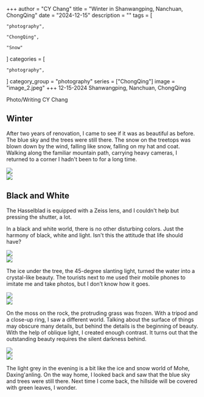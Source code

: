 +++
author = "CY Chang"
title = "Winter in Shanwangping, Nanchuan, ChongQing"
date = "2024-12-15"
description = ""
tags = [

    "photography",

    "ChongQing",

    "Snow"

]
categories = [

    "photography",

]
category_group = "photography"
series = ["ChongQing"]
image = "image_2.jpeg"
+++
12-15-2024 Shanwangping, Nanchuan, ChongQing

Photo/Writing CY Chang

## Winter

After two years of renovation, I came to see if it was as beautiful as before. The blue sky and the trees were still there. The snow on the treetops was blown down by the wind, falling like snow, falling on my hat and coat. Walking along the familiar mountain path, carrying heavy cameras, I returned to a corner I hadn't been to for a long time.

![](image_1.jpeg)  
![](image_2.jpeg)

## Black and White

The Hasselblad is equipped with a Zeiss lens, and I couldn't help but pressing the shutter, a lot.

In a black and white world, there is no other disturbing colors. Just the harmony of black, white and light. Isn't this the attitude that life should have?

![](image_8.jpeg)  
![](image_10.jpeg)

The ice under the tree, the 45-degree slanting light, turned the water into a crystal-like beauty. The tourists next to me used their mobile phones to imitate me and take photos, but I don’t know how it goes.

![](image_3.jpeg)  
![](image_4.jpeg)

On the moss on the rock, the protruding grass was frozen. With a tripod and a close-up ring, I saw a different world.
Talking about the surface of things may obscure many details, but behind the details is the beginning of beauty.
With the help of oblique light, I created enough contrast. It turns out that the outstanding beauty requires the silent darkness behind.

![](image_7.jpeg)  
![](image_5.jpeg)

The light grey in the evening is a bit like the ice and snow world of Mohe, Daxing'anling.
On the way home, I looked back and saw that the blue sky and trees were still there. Next time I come back, the hillside will be covered with green leaves, I wonder.
